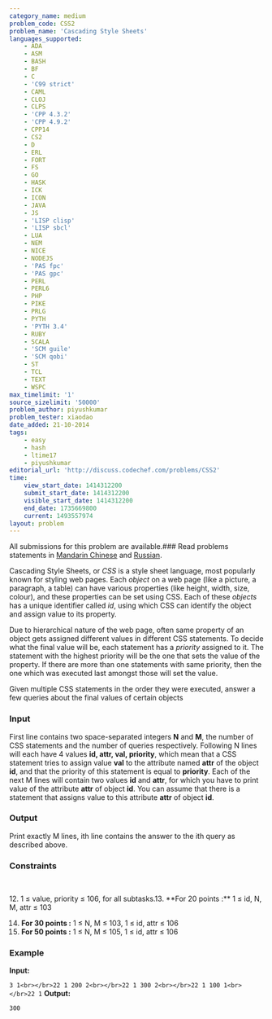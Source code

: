 ```yaml
---
category_name: medium
problem_code: CSS2
problem_name: 'Cascading Style Sheets'
languages_supported:
    - ADA
    - ASM
    - BASH
    - BF
    - C
    - 'C99 strict'
    - CAML
    - CLOJ
    - CLPS
    - 'CPP 4.3.2'
    - 'CPP 4.9.2'
    - CPP14
    - CS2
    - D
    - ERL
    - FORT
    - FS
    - GO
    - HASK
    - ICK
    - ICON
    - JAVA
    - JS
    - 'LISP clisp'
    - 'LISP sbcl'
    - LUA
    - NEM
    - NICE
    - NODEJS
    - 'PAS fpc'
    - 'PAS gpc'
    - PERL
    - PERL6
    - PHP
    - PIKE
    - PRLG
    - PYTH
    - 'PYTH 3.4'
    - RUBY
    - SCALA
    - 'SCM guile'
    - 'SCM qobi'
    - ST
    - TCL
    - TEXT
    - WSPC
max_timelimit: '1'
source_sizelimit: '50000'
problem_author: piyushkumar
problem_tester: xiaodao
date_added: 21-10-2014
tags:
    - easy
    - hash
    - ltime17
    - piyushkumar
editorial_url: 'http://discuss.codechef.com/problems/CSS2'
time:
    view_start_date: 1414312200
    submit_start_date: 1414312200
    visible_start_date: 1414312200
    end_date: 1735669800
    current: 1493557974
layout: problem
---
```

All submissions for this problem are available.###  Read problems statements in [Mandarin Chinese](http://www.codechef.com/download/translated/LTIME17/mandarin/CSS2.pdf) and [Russian](http://www.codechef.com/download/translated/LTIME17/russian/CSS2.pdf).

Cascading Style Sheets, or _CSS_ is a style sheet language, most popularly known for styling web pages. Each _object_ on a web page (like a picture, a paragraph, a table) can have various properties (like height, width, size, colour), and these properties can be set using CSS. Each of these _objects_ has a unique identifier called _id_, using which CSS can identify the object and assign value to its property.

Due to hierarchical nature of the web page, often same property of an object gets assigned different values in different CSS statements. To decide what the final value will be, each statement has a _priority_ assigned to it. The statement with the highest priority will be the one that sets the value of the property. If there are more than one statements with same priority, then the one which was executed last amongst those will set the value.

Given multiple CSS statements in the order they were executed, answer a few queries about the final values of certain objects

### Input

First line contains two space-separated integers **N** and **M**, the number of CSS statements and the number of queries respectively.
Following N lines will each have 4 values **id, attr, val, priority**, which mean that a CSS statement tries to assign value **val** to the attribute named **attr** of the object **id**, and that the priority of this statement is equal to **priority**.
Each of the next M lines will contain two values **id** and **attr**, for which you have to print value of the attribute **attr** of object **id**. You can assume that there is a statement that assigns value to this attribute **attr** of object **id**.

### Output

Print exactly M lines, ith line contains the answer to the ith query as described above.

### Constraints


<pre>

</pre>12. 1 ≤ value, priority ≤ 106, for all subtasks.13. **For 20 points :** 1 ≤ id, N, M, attr ≤ 103
14. **For 30 points :** 1 ≤ N, M ≤ 103, 1 ≤ id, attr ≤ 106
15. **For 50 points :** 1 ≤ N, M ≤ 105, 1 ≤ id, attr ≤ 106
### Example

**Input:**

`3 1<br></br>22 1 200 2<br></br>22 1 300 2<br></br>22 1 100 1<br></br>22 1`
**Output:**

`300`
